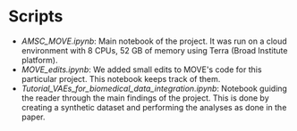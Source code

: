 
# Scripts

- *AMSC_MOVE.ipynb*: Main notebook of the project. It was run on a cloud environment with 8 CPUs, 52 GB of memory using Terra (Broad Institute platform).
- *MOVE_edits.ipynb*: We added small edits to MOVE's code for this particular project. This notebook keeps track of them.
- *Tutorial_VAEs_for_biomedical_data_integration.ipynb*: Notebook guiding the reader through the main findings of the project. This is done by creating a synthetic dataset and performing the analyses as done in the paper.
